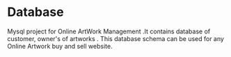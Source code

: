 # Database
Mysql project for Online ArtWork Management .It contains database of customer, owner's of artworks . This database schema can be used for any Online Artwork buy and sell website.  
